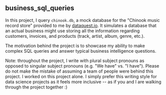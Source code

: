 ## business_sql_queries

In this project, I query `chinook.db`, a mock database for the "Chinook music
record store" provided to me by [dataquest.io](https://www.dataquest.io/). It simulates
a database that an actual business might use storing all the information
regarding customers, invoices, and products (track, artist, album, genre, etc.).

The motivation behind the project is to showcase my ability to make complex
SQL queries and answer typical business intelligence questions.

Note: throughout the project, I write with plural subject pronouns as opposed to
singular subject pronouns (e.g. "We have" vs. "I have"). Please do not make the
mistake of assuming a team of people were behind this project. I worked on this
project alone. I simply prefer this writing style for data science projects as
it feels more inclusive -- as if you and I are walking through the project
together :)
